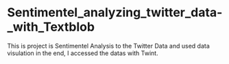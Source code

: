 # Sentimentel_analyzing_twitter_data-_with_Textblob
This is project is Sentimentel Analysis to the Twitter Data and used data visulation in the end, I accessed the datas with Twint.
